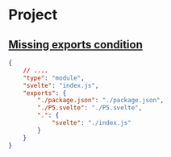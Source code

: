 # Project

## [Missing exports condition](https://github.com/sveltejs/vite-plugin-svelte/blob/main/docs/faq.md#missing-exports-condition)

```json
{
	// ....
	"type": "module",
	"svelte": "index.js",
	"exports": {
		"./package.json": "./package.json",
		"./P5.svelte": "./P5.svelte",
		".": {
			"svelte": "./index.js"
		}
	}
}
```
